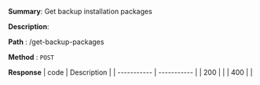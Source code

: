 **Summary**: Get backup installation packages

**Description**:

**Path** : /get-backup-packages

**Method** : `POST`

**Response**
| code      | Description |
| ----------- | ----------- |
|  200   |       |
|  400   |       |

